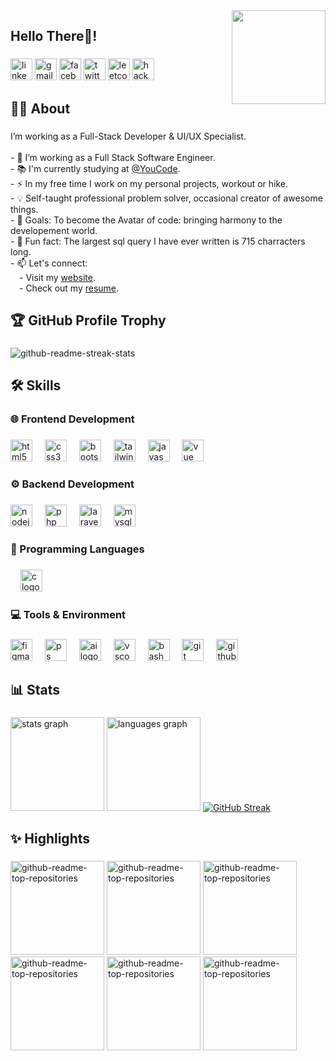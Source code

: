 <img align="right" height="150" src="https://imgur.com/eB8xAnW" />

###

<div align="left">
<h2>Hello There👋!</h2>
</div>

###

<div align="left">
  <a href="https://www.linkedin.com/in/mohamed-elmorjani/"><img src="https://img.shields.io/static/v1?message=LinkedIn&logo=linkedin&label=&color=0077B5&logoColor=white&labelColor=&style=for-the-badge" height="35" alt="linkedin logo"  /></a>
  <a href="mailto:elmorjanimohamed9@gmail.com"><img src="https://img.shields.io/static/v1?message=Gmail&logo=gmail&label=&color=D14836&logoColor=white&labelColor=&style=for-the-badge" height="35" alt="gmail logo"  /></a>
  <a href="https://www.facebook.com/mohamed.morjani.12"><img src="https://img.shields.io/static/v1?message=Facebook&logo=facebook&label=&color=1877F2&logoColor=white&labelColor=&style=for-the-badge" height="35" alt="facebook logo"  /></a>
  <a href="https://twitter.com/ElMORJANI01"><img src="https://img.shields.io/static/v1?message=Twitter&logo=twitter&label=&color=1DA1F2&logoColor=white&labelColor=&style=for-the-badge" height="35" alt="twitter logo"  /></a>
  <a href="https://leetcode.com/u/elmorjanimohamed9/"><img src="https://img.shields.io/badge/LeetCode-000000?style=for-the-badge&logo=LeetCode&logoColor=#d16c06" height="35" alt="leetcode logo"  /></a>
  <a href="https://www.hackerrank.com/profile/elmorjanimohame1"><img src="https://img.shields.io/badge/-Hackerrank-2EC866?style=for-the-badge&logo=HackerRank&logoColor=white" height="35" alt="hackerrank logo"  /></a>
</div>

## 👨‍💻 About

###

<p align="left">I’m working as a Full-Stack Developer & UI/UX Specialist.<br><br>- 🔭 I’m working as a Full Stack Software Engineer.<br>- 📚 I'm currently studying at <a href="https://twitter.com/youcode18">@YouCode</a>.<br>- ⚡ In my free time I work on my personal projects, workout or hike. <br>- 💡 Self-taught professional problem solver, occasional creator of awesome things.<br>- 🎯 Goals: To become the Avatar of code: bringing harmony to the developement world. <br>- 🎲 Fun fact: The largest sql query I have ever written is 715 charracters long. <br>- 📫 Let's connect:<br>&emsp;- Visit my <a href="https://your-portfolio-website.com">website</a>.<br>&emsp;- Check out my <a href="https://online.publuu.com/493901/1108775" target="_blank">resume</a>.</p>

###

## 🏆 GitHub Profile Trophy

###

<img src="https://github-profile-trophy.vercel.app/?username=ElmorjaniMohamed&theme=juicyfresh" alt="github-readme-streak-stats">

###

## 🛠️ Skills

### 🌐 Frontend Development

###

<div align="left">
  <img src="https://skillicons.dev/icons?i=html" height="35" alt="html5 logo"  />
  <img width="12" />
  <img src="https://skillicons.dev/icons?i=css" height="35" alt="css3 logo"  />
  <img width="12" />
  <img src="https://skillicons.dev/icons?i=bootstrap" height="35" alt="bootstrap logo"  />
  <img width="12" />
  <img src="https://skillicons.dev/icons?i=tailwind" height="35" alt="tailwindcss logo"  />
  <img width="12" />
  <img src="https://skillicons.dev/icons?i=js" height="35" alt="javascript logo"  />
  <img width="12" />
  <img src="https://skillicons.dev/icons?i=vue" height="35" alt="vue logo"  />
  <img width="12" />
</div>

###

### ⚙️ Backend Development

###

<div align="left">
  <img src="https://skillicons.dev/icons?i=nodejs" height="35" alt="nodejs logo"  />
  <img width="12" />
  <img src="https://skillicons.dev/icons?i=php" height="35" alt="php logo"  />
  <img width="12" />
  <img src="https://skillicons.dev/icons?i=laravel" height="35" alt="laravel logo"  />
  <img width="12" />
  <img src="https://skillicons.dev/icons?i=mysql" height="35" alt="mysql logo"  />
</div>

###

### 📄 Programming Languages

###

<div align="left">
<img width="12" />
<img src="https://skillicons.dev/icons?i=c" height="35" alt="c logo"  />
</div>

###

### 💻 Tools & Environment

###

<div align="left">
  <img src="https://skillicons.dev/icons?i=figma" height="35" alt="figma logo"  />
  <img width="12" />
  <img src="https://skillicons.dev/icons?i=ps" height="35" alt="ps logo"  />
  <img width="12" />
  <img src="https://skillicons.dev/icons?i=ai" height="35" alt="ai logo"  />
  <img width="12" />
  <img src="https://skillicons.dev/icons?i=vscode" height="35" alt="vscode logo"  />
  <img width="12" />
  <img src="https://skillicons.dev/icons?i=bash" height="35" alt="bash logo"  />
  <img width="12" />
  <img src="https://skillicons.dev/icons?i=git" height="35" alt="git logo"  />
  <img width="12" />
  <img src="https://skillicons.dev/icons?i=github" height="35" alt="github logo"  />
</div>

###

## 📊 Stats

###

<div align="left">
  <img src="https://github-readme-stats.vercel.app/api?username=ElmorjaniMohamed&theme=chartreuse-dark&show_icons=true" height="150" alt="stats graph"  />
  <img src="https://denvercoder1-github-readme-stats.vercel.app/api/top-langs?username=ElmorjaniMohamed&locale=en&hide_title=false&layout=compact&card_width=368&langs_count=6&theme=chartreuse-dark&hide_border=false" height="150" alt="languages graph"  />
  <a href="https://git.io/streak-stats"><img src="https://streak-stats.demolab.com?user=ElmorjaniMohamed&theme=chartreuse-dark&border_radius=4.2" alt="GitHub Streak" /></a>
</div>

###

## ✨ Highlights

###

<div align="left">
       <a href="https://github.com/ElmorjaniMohamed/pro-darna"><img height="150" src="https://denvercoder1-github-readme-stats.vercel.app/api/pin/?username=ElmorjaniMohamed&repo=pro-darna&disable_animations=false&theme=react&hide_border=false&border_radius=5" alt="github-readme-top-repositories"></a>
    <a href="https://github.com/ElmorjaniMohamed/evento"><img height="150" src="https://denvercoder1-github-readme-stats.vercel.app/api/pin/?username=ElmorjaniMohamed&repo=evento&disable_animations=false&theme=react&hide_border=false&border_radius=5" alt="github-readme-top-repositories"></a>
   <a href="https://github.com/ElmorjaniMohamed/WikiGenius"><img height="150" src="https://denvercoder1-github-readme-stats.vercel.app/api/pin/?username=ElmorjaniMohamed&repo=WikiGenius&disable_animations=false&theme=react&hide_border=false&border_radius=5" alt="github-readme-top-repositories"></a>
   <a href="https://github.com/ElmorjaniMohamed/you-talent-app"><img height="150" src="https://denvercoder1-github-readme-stats.vercel.app/api/pin/?username=ElmorjaniMohamed&repo=you-talent-app&disable_animations=false&theme=react&hide_border=false&border_radius=5" alt="github-readme-top-repositories"></a>
  <a href="https://github.com/ElmorjaniMohamed/chrih-daba"><img height="150" src="https://denvercoder1-github-readme-stats.vercel.app/api/pin/?username=ElmorjaniMohamed&repo=chrih-daba&disable_animations=false&theme=react&hide_border=false&border_radius=5" alt="github-readme-top-repositories"></a>
  <a href="https://github.com/ElmorjaniMohamed/Taskify-Vue"><img height="150" src="https://denvercoder1-github-readme-stats.vercel.app/api/pin/?username=ElmorjaniMohamed&repo=Taskify-Vue&disable_animations=false&theme=react&hide_border=false&border_radius=5" alt="github-readme-top-repositories"></a>
</div>

###
